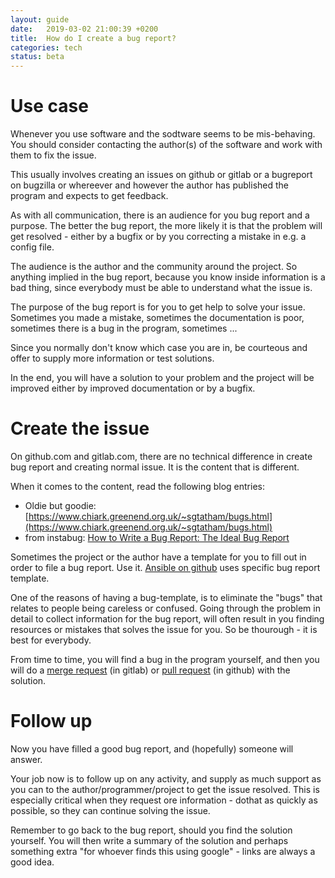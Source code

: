 ```yaml
---
layout: guide
date:   2019-03-02 21:00:39 +0200
title:  How do I create a bug report?
categories: tech
status: beta
---
```


# Use case

Whenever you use software and the sodtware seems to be mis-behaving. You should consider contacting the author(s) of the software and work with them to fix the issue.

This usually involves creating an issues on github or gitlab or a bugreport on bugzilla or whereever and however the author has published the program and expects to get feedback.

As with all communication, there is an audience for you bug report and a purpose. The better the bug report, the more likely it is that the problem will get resolved - either by a bugfix or by you correcting a mistake in e.g. a config file.

The audience is the author and the community around the project. So anything implied in the bug report, because you know inside information is a bad thing, since everybody must be able to understand what the issue is.

The purpose of the bug report is for you to get help to solve your issue. Sometimes you made a mistake, sometimes the documentation is poor, sometimes there is a bug in the program, sometimes ...

Since you normally don't know which case you are in, be courteous and offer to supply more information or test solutions.

In the end, you will have a solution to your problem and the project will be improved either by improved documentation or by a bugfix.


# Create the issue

On github.com and gitlab.com, there are no technical difference in create bug report and creating normal issue. It is the content that is different.

When it comes to the content, read the following blog entries:

* Oldie but goodie: [https://www.chiark.greenend.org.uk/~sgtatham/bugs.html](https://www.chiark.greenend.org.uk/~sgtatham/bugs.html)
* from instabug: [How to Write a Bug Report: The Ideal Bug Report](https://instabug.com/blog/how-to-write-a-bug-report-the-ideal-bug-report/)

Sometimes the project or the author have a template for you to fill out in order to file a bug report. Use it. [Ansible on github](https://github.com/ansible/ansible/issues/new?template=bug_report.md) uses specific bug report template.

One of the reasons of having a bug-template, is to eliminate the "bugs" that relates to people being careless or confused. Going through the problem in detail to collect information for the bug report, will often result in you finding resources or mistakes that solves the issue for you. So be thourough - it is best for everybody.

From time to time, you will find a bug in the program yourself, and then you will do a [merge request](https://docs.gitlab.com/ee/user/project/merge_requests/#overview) (in gitlab) or [pull request](https://help.github.com/en/articles/about-pull-requests) (in github) with the solution.


# Follow up

Now you have filled a good bug report, and (hopefully) someone will answer.

Your job now is to follow up on any activity, and supply as much support as you can to the author/programmer/project to get the issue resolved. This is especially critical when they request ore information - dothat as quickly as possible, so they can continue solving the issue.

Remember to go back to the bug report, should you find the solution yourself. You will then write a summary of the solution and perhaps something extra "for whoever finds this using google" - links are always a good idea.
